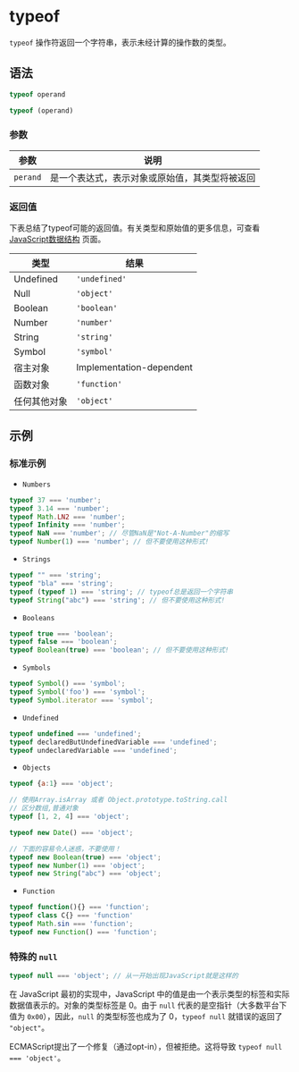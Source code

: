 # typeof

`typeof` 操作符返回一个字符串，表示未经计算的操作数的类型。

## 语法

```javascript
typeof operand

typeof (operand)
```

### 参数

| 参数     | 说明                                           |
| -------- | ---------------------------------------------- |
| `perand` | 是一个表达式，表示对象或原始值，其类型将被返回 |

### 返回值

下表总结了typeof可能的返回值。有关类型和原始值的更多信息，可查看 [JavaScript数据结构][1] 页面。

|       类型        |       结果          |
|       ----        |       ----          |
|       Undefined   |       `'undefined'` |
|       Null        |       `'object'`    |
|       Boolean     |       `'boolean'`   |
|       Number      |       `'number'`    |
|       String      |       `'string'`    |
|       Symbol      |       `'symbol'`    |
|       宿主对象    |       Implementation-dependent    |
|       函数对象    |       `'function'`  |
|       任何其他对象|       `'object'`    |

## 示例

### 标准示例

- `Numbers`

```javascript
typeof 37 === 'number';
typeof 3.14 === 'number';
typeof Math.LN2 === 'number';
typeof Infinity === 'number';
typeof NaN === 'number'; // 尽管NaN是"Not-A-Number"的缩写
typeof Number(1) === 'number'; // 但不要使用这种形式!
```

 - `Strings`

```javascript
typeof "" === 'string';
typeof "bla" === 'string';
typeof (typeof 1) === 'string'; // typeof总是返回一个字符串
typeof String("abc") === 'string'; // 但不要使用这种形式!
```

 - `Booleans`

```javascript
typeof true === 'boolean';
typeof false === 'boolean';
typeof Boolean(true) === 'boolean'; // 但不要使用这种形式!
```

 - `Symbols`

```javascript
typeof Symbol() === 'symbol';
typeof Symbol('foo') === 'symbol';
typeof Symbol.iterator === 'symbol';
```

 - `Undefined`

```javascript
typeof undefined === 'undefined';
typeof declaredButUndefinedVariable === 'undefined';
typeof undeclaredVariable === 'undefined'; 
```

 - `Objects`

```javascript
typeof {a:1} === 'object';

// 使用Array.isArray 或者 Object.prototype.toString.call
// 区分数组,普通对象
typeof [1, 2, 4] === 'object';

typeof new Date() === 'object';

// 下面的容易令人迷惑，不要使用！
typeof new Boolean(true) === 'object';
typeof new Number(1) === 'object';
typeof new String("abc") === 'object';
```

 - `Function`


```javascript
typeof function(){} === 'function';
typeof class C{} === 'function'
typeof Math.sin === 'function';
typeof new Function() === 'function';
```

### 特殊的 `null`

```javascript
typeof null === 'object'; // 从一开始出现JavaScript就是这样的
```

在 JavaScript 最初的实现中，JavaScript 中的值是由一个表示类型的标签和实际数据值表示的。对象的类型标签是 0。由于 `null` 代表的是空指针（大多数平台下值为 `0x00`），因此，`null` 的类型标签也成为了 0，`typeof null` 就错误的返回了 `"object"`。

ECMAScript提出了一个修复（通过opt-in），但被拒绝。这将导致 `typeof null === 'object'`。



[1]: https://github.com/tsejx/JavaScript-Guidebook/blob/master/01_BasicConcept/1_Grammar&amp;Types/3_DataStructures&amp;Types.mdhttps://github.com/tsejx/JavaScript-Guidebook/blob/master/01_BasicConcept/1_Grammar&amp;Types/3_DataStructures&amp;Types.md